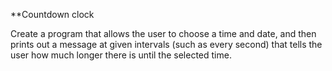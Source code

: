 **Countdown clock

Create a program that allows the user to choose a time and date, and then prints out a message at given intervals (such as every second) that tells the user how much longer there is until the selected time.

